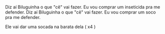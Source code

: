 Diz aí Biluguinha o que "cê" vai fazer.
Eu vou comprar um inseticida pra me defender.
Diz aí Biluguinha o que "cê" vai fazer.
Eu vou comprar um soco pra me defender.

Ele vai dar uma socada na barata dela ( x4 )
